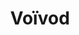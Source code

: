 ---
title: "Voïvod"
summary: "Formed: 1982 in Jonquière, Quebec, Canada. Thrash metal band influenced by the NWOBHM, Hardcore and Progressive Rock. Voïvod are easily identifiable by their use of unusual time signatures, dissonant guitar chords and lyrical themes influenced by post-apocalyptic literature, cold war politics and science fiction. Founding members Jean-Yves Thériault alias and Denis Bélanger alias departed the band in the early 1990s , guitarist Denis D'Amour alias and drummer Michel Langevin alias forged ahead with new member Eric \"E-Force\" Forrest on bass and vocals. Forrest departed in 2001 and Voïvod went on hiatus for a year. The band reformed in 2002 with Denis \"Snake\" Bélanger returning on vocals and ex- member Jason \"Jasonic\" Newsted performing bass duties in the studio. Voïvod found itself on hiatus once more as guitarist Denis \"Piggy\" D'Amour was diagnosed with cancer of the colon, he passed away in 2005. In 2009 the band released its twelfth studio album , which features the last music written and recorded by D'Amour. Currently, Voïvod continues to perform live and still releases albums to critical acclaim. Their album reached number 8 of the Best Metal albums of 2018 in Rolling Stone. **Line-up, 1982 - 1991:** Denis \"Snake\" Bélanger - vocals Denis \"Piggy\" D'Amour - guitar Jean-Yves \"Blacky\" Thériault - bass Michel \"Away\" Langevin - drums **Line-up, 1991 - 1992:** Denis \"Snake\" Bélanger - vocals Denis \"Piggy\" D'Amour - guitar Michel \"Away\" Langevin - drums **Line-up, 1992 - 1993:** Denis \"Snake\" Bélanger - vocals Denis \"Piggy\" D'Amour - guitar Pierre St. Jean - bass Michel \"Away\" Langevin - drums **Line-up, 1993 - 1994:** Denis \"Snake\" Bélanger - vocals Denis \"Piggy\" D'Amour - guitar Michel \"Away\" Langevin - drums **Line-up, 1994 - 2001:** Eric \"E-Force\" Forrest - bass, vocals Denis \"Piggy\" D'Amour - guitar Michel \"Away\" Langevin - drums **Line-up, 2002 - 2005:** Denis \"Snake\" Bélanger - vocals Denis \"Piggy\" D'Amour - guitar Jason \"Jasonic\" Newsted - bass Michel \"Away\" Langevin - drums **Line-up, 2008 - 2014:** Denis \"Snake\" Bélanger - vocals Dan \"\" Mongrain - guitar Jean-Yves \"Blacky\" Thériault - bass Michel \"Away\" Langevin - drums **Line-up, 2014 - present:** Denis \"Snake\" Bélanger - vocals Dan \"Chewy\" Mongrain - guitar Dominique \"Rocky\" Laroche - bass Michel \"Away\" Langevin - drums"
image: "vovod.jpg"
apple_music_artist_url: "None"
wikipedia_url: "none"
---